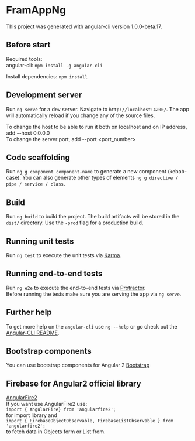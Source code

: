 # FramAppNg

This project was generated with [angular-cli](https://github.com/angular/angular-cli) version 1.0.0-beta.17.

## Before start
Required tools:<br/>
angular-cli:&nbsp;`npm install -g angular-cli`

Install dependencies:&nbsp;`npm install`

## Development server
Run `ng serve` for a dev server. Navigate to `http://localhost:4200/`. The app will automatically reload if you change any of the source files.

To change the host to be able to run it both on localhost and on IP address, add --host 0.0.0.0<br/>
To change the server port, add --port <port_number>

## Code scaffolding

Run `ng g component component-name` to generate a new component (kebab-case). You can also generate other types of elements `ng g directive / pipe / service / class`.

## Build

Run `ng build` to build the project. The build artifacts will be stored in the `dist/` directory. Use the `-prod` flag for a production build.

## Running unit tests

Run `ng test` to execute the unit tests via [Karma](https://karma-runner.github.io).

## Running end-to-end tests

Run `ng e2e` to execute the end-to-end tests via [Protractor](http://www.protractortest.org/).<br/>
Before running the tests make sure you are serving the app via `ng serve`.

## Further help

To get more help on the `angular-cli` use `ng --help` or go check out the [Angular-CLI README](https://github.com/angular/angular-cli/blob/master/README.md).

## Bootstrap components

You can use bootstrap components for Angular 2
[Bootstrap](https://ng-bootstrap.github.io/#/components/accordion)

## Firebase for Angular2 official library
[AngularFire2](https://github.com/angular/angularfire2)<br/>
If you want use AngularFire2 use:<br/>
`import { AngularFire} from 'angularfire2';`<br/>
for import library and <br/>
`import { FirebaseObjectObservable, FirebaseListObservable } from 'angularfire2';`<br/>
to fetch data in Objects form or List from.<br/>
